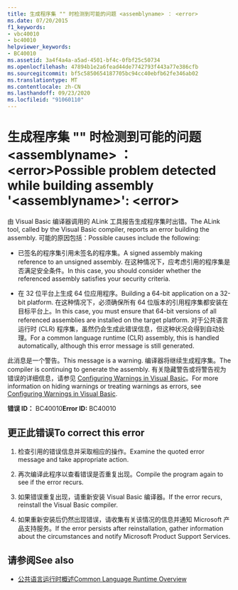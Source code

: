 ```yaml
---
title: 生成程序集 "" 时检测到可能的问题 <assemblyname> ： <error>
ms.date: 07/20/2015
f1_keywords:
- vbc40010
- bc40010
helpviewer_keywords:
- BC40010
ms.assetid: 3a4f4a4a-a5ad-4501-bf4c-0fbf25c50734
ms.openlocfilehash: 47894b1e2a6fead44de7742793f443a77e386cfb
ms.sourcegitcommit: bf5c5850654187705bc94cc40ebfb62fe346ab02
ms.translationtype: MT
ms.contentlocale: zh-CN
ms.lasthandoff: 09/23/2020
ms.locfileid: "91060110"
---
```

# <a name="possible-problem-detected-while-building-assembly-assemblyname-error"></a><span data-ttu-id="f66d0-102">生成程序集 "" 时检测到可能的问题 \<assemblyname> ： \<error></span><span class="sxs-lookup"><span data-stu-id="f66d0-102">Possible problem detected while building assembly '\<assemblyname>': \<error></span></span>

<span data-ttu-id="f66d0-103">由 Visual Basic 编译器调用的 ALink 工具报告生成程序集时出错。</span><span class="sxs-lookup"><span data-stu-id="f66d0-103">The ALink tool, called by the Visual Basic compiler, reports an error building the assembly.</span></span> <span data-ttu-id="f66d0-104">可能的原因包括：</span><span class="sxs-lookup"><span data-stu-id="f66d0-104">Possible causes include the following:</span></span>  
  
- <span data-ttu-id="f66d0-105">已签名的程序集引用未签名的程序集。</span><span class="sxs-lookup"><span data-stu-id="f66d0-105">A signed assembly making reference to an unsigned assembly.</span></span> <span data-ttu-id="f66d0-106">在这种情况下，应考虑引用的程序集是否满足安全条件。</span><span class="sxs-lookup"><span data-stu-id="f66d0-106">In this case, you should consider whether the referenced assembly satisfies your security criteria.</span></span>  
  
- <span data-ttu-id="f66d0-107">在 32 位平台上生成 64 位应用程序。</span><span class="sxs-lookup"><span data-stu-id="f66d0-107">Building a 64-bit application on a 32-bit platform.</span></span> <span data-ttu-id="f66d0-108">在这种情况下，必须确保所有 64 位版本的引用程序集都安装在目标平台上。</span><span class="sxs-lookup"><span data-stu-id="f66d0-108">In this case, you must ensure that 64-bit versions of all referenced assemblies are installed on the target platform.</span></span> <span data-ttu-id="f66d0-109">对于公共语言运行时 (CLR) 程序集，虽然仍会生成此错误信息，但这种状况会得到自动处理。</span><span class="sxs-lookup"><span data-stu-id="f66d0-109">For a common language runtime (CLR) assembly, this is handled automatically, although this error message is still generated.</span></span>  
  
 <span data-ttu-id="f66d0-110">此消息是一个警告。</span><span class="sxs-lookup"><span data-stu-id="f66d0-110">This message is a warning.</span></span> <span data-ttu-id="f66d0-111">编译器将继续生成程序集。</span><span class="sxs-lookup"><span data-stu-id="f66d0-111">The compiler is continuing to generate the assembly.</span></span> <span data-ttu-id="f66d0-112">有关隐藏警告或将警告视为错误的详细信息，请参见 [Configuring Warnings in Visual Basic](/visualstudio/ide/configuring-warnings-in-visual-basic)。</span><span class="sxs-lookup"><span data-stu-id="f66d0-112">For more information on hiding warnings or treating warnings as errors, see [Configuring Warnings in Visual Basic](/visualstudio/ide/configuring-warnings-in-visual-basic).</span></span>  
  
 <span data-ttu-id="f66d0-113">**错误 ID：** BC40010</span><span class="sxs-lookup"><span data-stu-id="f66d0-113">**Error ID:** BC40010</span></span>  
  
## <a name="to-correct-this-error"></a><span data-ttu-id="f66d0-114">更正此错误</span><span class="sxs-lookup"><span data-stu-id="f66d0-114">To correct this error</span></span>  
  
1. <span data-ttu-id="f66d0-115">检查引用的错误信息并采取相应的操作。</span><span class="sxs-lookup"><span data-stu-id="f66d0-115">Examine the quoted error message and take appropriate action.</span></span>  
  
2. <span data-ttu-id="f66d0-116">再次编译此程序以查看错误是否重复出现。</span><span class="sxs-lookup"><span data-stu-id="f66d0-116">Compile the program again to see if the error recurs.</span></span>  
  
3. <span data-ttu-id="f66d0-117">如果错误重复出现，请重新安装 Visual Basic 编译器。</span><span class="sxs-lookup"><span data-stu-id="f66d0-117">If the error recurs, reinstall the Visual Basic compiler.</span></span>  
  
4. <span data-ttu-id="f66d0-118">如果重新安装后仍然出现错误，请收集有关该情况的信息并通知 Microsoft 产品支持服务。</span><span class="sxs-lookup"><span data-stu-id="f66d0-118">If the error persists after reinstallation, gather information about the circumstances and notify Microsoft Product Support Services.</span></span>  
  
## <a name="see-also"></a><span data-ttu-id="f66d0-119">请参阅</span><span class="sxs-lookup"><span data-stu-id="f66d0-119">See also</span></span>

- [<span data-ttu-id="f66d0-120">公共语言运行时概述</span><span class="sxs-lookup"><span data-stu-id="f66d0-120">Common Language Runtime Overview</span></span>](../../standard/clr.md)
